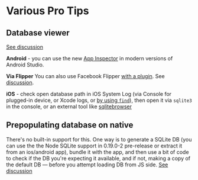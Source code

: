 # Various Pro Tips

## Database viewer

[See discussion](https://github.com/Nozbe/WatermelonDB/issues/710)

**Android** - you can use the new [App Inspector](https://medium.com/androiddevelopers/database-inspector-9e91aa265316) in modern versions of Android Studio.

**Via Flipper** You can also use Facebook Flipper [with a plugin](https://github.com/panz3r/react-native-flipper-databases#readme). See [discussion](https://github.com/Nozbe/WatermelonDB/issues/653).

**iOS** - check open database path in iOS System Log (via Console for plugged-in device, or Xcode logs, or [by using `find`](https://github.com/Nozbe/WatermelonDB/issues/710#issuecomment-776255654)), then open it via `sqlite3` in the console, or an external tool like [sqlitebrowser](https://sqlitebrowser.org)

## Prepopulating database on native

There's no built-in support for this. One way is to generate a SQLite DB (you can use the the Node SQLite support in 0.19.0-2 pre-release or extract it from an ios/android app), bundle it with the app, and then use a bit of code to check if the DB you're expecting it available, and if not, making a copy of the default DB — before you attempt loading DB from JS side. [See discussion](https://github.com/Nozbe/WatermelonDB/issues/774#issuecomment-667981361)
